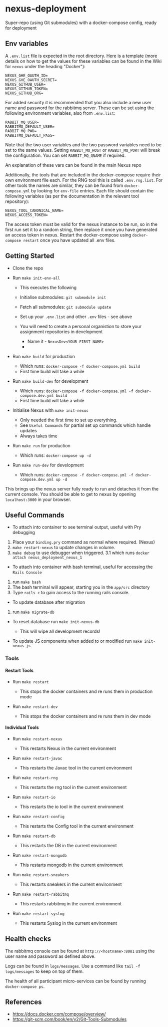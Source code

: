 # nexus-deployment
Super-repo (using Git submodules) with a docker-compose config, ready for deployment

## Env variables
A `.env.list` file is expected in the root directory. Here is a template (more details on how to get the values for these variables can be found in the Wiki for `nexus` under the heading "Docker"):

```
NEXUS_GHE_OAUTH_ID=
NEXUS_GHE_OAUTH_SECRET=
NEXUS_GITHUB_USER=
NEXUS_GITHUB_TOKEN=
NEXUS_GITHUB_ORG=
```

For added security it is recommended that you also include a new user name and password for the rabbitmq server. These can be set using the following environment variables, also from `.env.list`:

```
RABBIT_MQ_USER=
RABBITMQ_DEFAULT_USER=
RABBIT_MQ_PWD=
RABBITMQ_DEFAULT_PASS=
```

Note that the two user variables and the two password variables need to be set to the same values. Setting `RABBIT_MQ_HOST` or `RABBIT_MQ_PORT` will break the configuration. You can set `RABBIT_MQ_QNAME` if required.

An explanation of these vars can be found in the main Nexus repo

Additionally, the tools that are included in the docker-compose require their own environment file each. For the RNG tool this is called `.env.rng.list`. For other tools the names are similar, they can be found from `docker-compose.yml` by looking for `env-file` entries. Each file should contain the following variables (as per the documentation in the relevant tool repository):

```
NEXUS_TOOL_CANONICAL_NAME=
NEXUS_ACCESS_TOKEN=
```

The access token must be valid for the nexus instance to be run, so in the first run set it to a random string, then replace it once you have generated an access token in nexus. Restart the docker-compose using `docker-compose restart` once you have updated all .env files.

## Getting Started
- Clone the repo
- Run `make init-env-all`
  - This executes the following
  - Initialise submodules: `git submodule init`
  - Fetch all submodules: `git submodule update`
  - Set up your `.env.list` and other `.env` files - see above

  - You will need to create a personal organistion to store your assignment repositories in development
    - Name it - `NexusDev<YOUR FIRST NAME>`
    - 

- Run `make build` for production
  - Which runs: `docker-compose -f docker-compose.yml build`
  - First time build will take a while


- Run `make build-dev` for development
  - Which runs: `docker-compose -f docker-compose.yml -f docker-compose.dev.yml build`
  - First time build will take a while


- Initialise Nexus with `make init-nexus`
  - Only needed the first time to set up everything.
  - See `Useful Commands` for partial set up commands which handle updates
  - Always takes time


- Run `make run` for production
  - Which runs: `docker-compose up -d`


- Run `make run-dev` for development
  - Which runs: `docker-compose -f docker-compose.yml -f docker-compose.dev.yml up -d`


This brings up the nexus server fully ready to run and detaches it from the current console. You should be able to get to nexus by opening `localhost:3000` in your browser.

## Useful Commands
- To attach into container to see terminal output, useful with Pry debugging
1. Place your `binding.pry` command as normal where required. (Nexus)
2. `make restart-nexus` to update changes in volume.
3. `make debug` to use debugger when triggered.
  3.1  which runs `docker attach nexus_deployment_nexus_1`

- To attach into container with bash terminal, useful for accessing the `Rails Console`
1. run `make bash`
2. The bash terminal will appear, starting you in the `app/src` directory
3. Type `rails c` to gain access to the running rails console.


- To update database after migration
1. run `make migrate-db`


- To reset database run `make init-nexus-db`
  - This will wipe all development records!


- To update JS components when added to or modified run `make init-nexus-js`


### Tools
#### Restart Tools
- Run `make restart`
  - This stops the docker containers and re runs them in production mode


- Run `make restart-dev`
  - This stops the docker containers and re runs them in dev mode


#### Individual Tools
- Run `make restart-nexus`
  - This restarts Nexus in the current environment


- Run `make restart-javac`
  - This restarts the Javac tool in the current environment


- Run `make restart-rng`
  - This restarts the rng tool in the current environment


- Run `make restart-io`
  - This restarts the io tool in the current environment


- Run `make restart-config`
  - This restarts the Config tool in the current environment


- Run `make restart-db`
  - This restarts the DB in the current environment


- Run `make restart-mongodb`
  - This restarts mongodb in the current environment


- Run `make restart-sneakers`
  - This restarts sneakers in the current environment


- Run `make restart-rabbitmq`
  - This restarts rabbitmq in the current environment


- Run `make restart-syslog`
  - This restarts Syslog in the current environment


## Health checks

The rabbitmq console can be found at `http://<hostname>:8081` using the user name and password as defined above.

Logs can be found in `logs/messages`. Use a command like `tail -f logs/messages` to keep on top of them.

The health of all participant micro-services can be found by running `docker-compose ps`.

## References
- https://docs.docker.com/compose/overview/
- https://git-scm.com/book/en/v2/Git-Tools-Submodules
